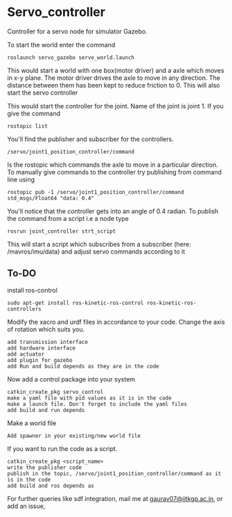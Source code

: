 # Servo_controller
Controller for a servo node for simulator Gazebo.

To start the world enter the command

    roslaunch servo_gazebo servo_world.launch 

This would start a world with one box(motor driver) and a axle which moves in x-y plane. The motor driver drives the axle to move in any direction. The distance between them has been kept to reduce friction to 0. This will also start the servo controller
    
This would start the controller for the joint. Name of the joint is joint 1. If you give the command

    rostopic list
    
You'll find the publisher and subscriber for the controllers. 

    /servo/joint1_position_controller/command
    
Is the rostopic which commands the axle to move in a particular direction. To manually give commands to the controller try publishing from command line using

    rostopic pub -1 /servo/joint1_position_controller/command std_msgs/Float64 "data: 0.4" 
    
You'll notice that the controller gets into an angle of 0.4 radian. To publish the command from a script i.e a node type

    rosrun joint_controller strt_script
    
This will start a script which subscribes from a subscriber (here: /mavros/imu/data) and adjust servo commands according to it


## To-DO
install ros-control 

	sudo apt-get install ros-kinetic-ros-control ros-kinetic-ros-controllers

Modify the xacro and urdf files in accordance to your code. Change the axis of rotation which suits you.
	
	add transmission interface
	add hardware interface
	add actuator 
	add plugin for gazebo
	add Run and build depends as they are in the code

Now add a control package into your system
	
	catkin_create_pkg servo_control
	make a yaml file with pid values as it is in the code
	make a launch file. Don't forget to include the yaml files
	add build and run depends

Make a world file

	Add spawner in your existing/new world file	

If you want to run the code as a script.
	
	catkin_create_pkg <script_name>
	write the publisher code
	publish in the topic, /servo/joint1_position_controller/command as it is in the code
	add build and ros depends as 

For further queries like sdf integration, mail me at gaurav07@iitkgp.ac.in, or add an issue, 

